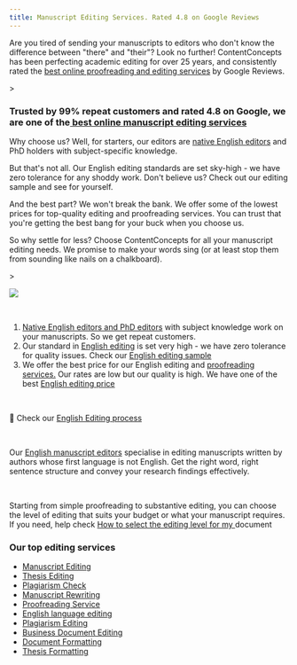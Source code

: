 ```yaml
---
title: Manuscript Editing Services. Rated 4.8 on Google Reviews
---
```

Are you tired of sending your manuscripts to editors who don't know the difference between "there" and "their"? Look no further! ContentConcepts has been perfecting academic editing for over 25 years, and consistently rated the [best online proofreading and editing services](https://contentconcepts.com/blog/contentconcepts-top-rated-academic-editing-and-proofreading-services/) by Google Reviews.

\>﻿

### Trusted by 99% repeat customers and rated 4.8 on Google, we are one of the[ best online manuscript editing services](https://contentconcepts.com/blog/contentconcepts-top-rated-academic-editing-and-proofreading-services/)

Why choose us? Well, for starters, our editors are [native English editors](https://contentconcepts.com/about/) and PhD holders with subject-specific knowledge. 

But that's not all. Our English editing standards are set sky-high - we have zero tolerance for any shoddy work. Don't believe us? Check out our editing sample and see for yourself.

And the best part? We won't break the bank. We offer some of the lowest prices for top-quality editing and proofreading services. You can trust that you're getting the best bang for your buck when you choose us.

So why settle for less? Choose ContentConcepts for all your manuscript editing needs. We promise to make your words sing (or at least stop them from sounding like nails on a chalkboard).

\>﻿

![](/4.8-google-review.jpg)

<br>

1. [Native English editors and PhD editors](https://contentconcepts.in/about/) with subject knowledge work on your manuscripts. So we get repeat customers. 
2. Our standard in [English editing](https://contentconcepts.in/services/academic_editing/english_editing) is set very high - we have zero tolerance for quality issues. Check our [English editing sample](https://contentconcepts.in/services/academic_editing/english_editing#editingSample)
3. We offer the best price for our English editing and [proofreading services.](https://contentconcepts.in/services/academic_editing/proofreading_service) Our rates are low but our quality is high. We have one of the best [English editing price](https://contentconcepts.in/pricing/)

<br>

📌 Check our [English Editing process](https://contentconcepts.in/services/academic_editing/english_editing/#editingProcess)

<br> 

Our [English manuscript editors](https://contentconcepts.in/about/) specialise in editing manuscripts written by authors whose first language is not English. Get the right word, right sentence structure and convey your research findings effectively.

<br>

Starting from simple proofreading to substantive editing, you can choose the level of editing that suits your budget or what your manuscript requires. If you need, help check [How to select the editing level for my ](https://contentconcepts.in/blog/manuscript-editing-services-for-research-papers-proofreading-copy-editing-substantive-editing-which-editing-level-should-i-select/)document

### **Our top editing services**

* [Manuscript Editing](https://contentconcepts.in/services/academic_editing/manuscript_editing)
* [Thesis Editing](https://contentconcepts.in/services/academic_editing/thesis_editing)
* [Plagiarism Check](https://contentconcepts.in/services/plagiarism_correction)
* [Manuscript Rewriting](https://contentconcepts.in/services/publication_support/manuscript_rewriting)
* [Proofreading Service](https://contentconcepts.in/services/academic_editing/proofreading_service)
* [English language editing](https://contentconcepts.in/services/academic_editing/english_editing)
* [Plagiarism Editing](https://contentconcepts.in/services/plagiarism_check/plagiarism_editing)
* [Business Document Editing](https://contentconcepts.in/services/business_editing/english_editing_india)
* [Document Formatting](https://contentconcepts.in/services/business_editing/document_formatting)
* [Thesis Formatting](https://contentconcepts.in/services/publication_support/manuscript_formatting)
